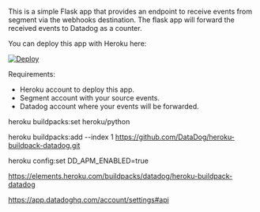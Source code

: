 This is a simple Flask app that provides an endpoint to receive events from
segment via the webhooks destination.
The flask app will forward the received events to Datadog as a counter.

You can deploy this app with Heroku here:

[![Deploy](https://www.herokucdn.com/deploy/button.svg)](https://heroku.com/deploy)

Requirements:

- Heroku account to deploy this app.
- Segment account with your source events.
- Datadog account where your events will be forwarded.



heroku buildpacks:set heroku/python

heroku buildpacks:add --index 1 https://github.com/DataDog/heroku-buildpack-datadog.git

heroku config:set DD_APM_ENABLED=true


https://elements.heroku.com/buildpacks/datadog/heroku-buildpack-datadog

https://app.datadoghq.com/account/settings#api
